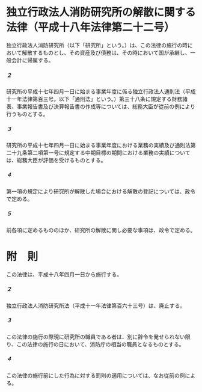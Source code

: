 # 独立行政法人消防研究所の解散に関する法律（平成十八年法律第二十二号）
独立行政法人消防研究所（以下「研究所」という。）は、この法律の施行の時において解散するものとし、その資産及び債務は、その時において国が承継し、一般会計に帰属する。
##### ２
研究所の平成十七年四月一日に始まる事業年度に係る独立行政法人通則法（平成十一年法律第百三号。以下「通則法」という。）第三十八条に規定する財務諸表、事業報告書及び決算報告書の作成等については、総務大臣が従前の例により行うものとする。
##### ３
研究所の平成十七年四月一日に始まる事業年度における業務の実績及び通則法第二十九条第二項第一号に規定する中期目標の期間における業務の実績については、総務大臣が評価を受けるものとする。
##### ４
第一項の規定により研究所が解散した場合における解散の登記については、政令で定める。
##### ５
前各項に定めるもののほか、研究所の解散に関し必要な事項は、政令で定める。
# 附　則
この法律は、平成十八年四月一日から施行する。
##### ２
独立行政法人消防研究所法（平成十一年法律第百六十三号）は、廃止する。
##### ３
この法律の施行の際現に研究所の職員である者は、別に辞令を発せられない限り、この法律の施行の日において、消防庁の相当の職員となるものとする。
##### ４
この法律の施行前にした行為に対する罰則の適用については、なお従前の例による。
